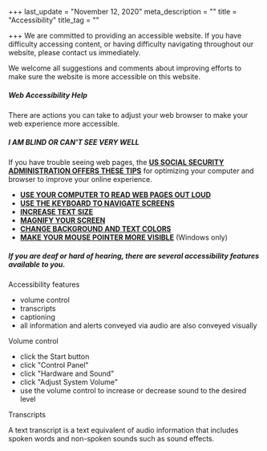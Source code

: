 +++
last_update = "November 12, 2020"
meta_description = ""
title = "Accessibility"
title_tag = ""

+++
We are committed to providing an accessible website. If you have difficulty accessing content, or having difficulty navigating throughout our website, please contact us immediately.

We welcome all suggestions and comments about improving efforts to make sure the website is more accessible on this website.

##### Web Accessibility Help

There are actions you can take to adjust your web browser to make your web experience more accessible.

##### I AM BLIND OR CAN'T SEE VERY WELL

If you have trouble seeing web pages, the [**US SOCIAL SECURITY ADMINISTRATION OFFERS THESE TIPS**](https://www.ssa.gov/accessibility/) for optimizing your computer and browser to improve your online experience.

* [**USE YOUR COMPUTER TO READ WEB PAGES OUT LOUD**](https://www.ssa.gov/accessibility/)
* [**USE THE KEYBOARD TO NAVIGATE SCREENS**](https://www.ssa.gov/accessibility/keyboard_nav.html)
* [**INCREASE TEXT SIZE**](https://www.ssa.gov/accessibility/textsize.html)
* [**MAGNIFY YOUR SCREEN**](https://www.ssa.gov/accessibility/magnifyscreen.html)
* [**CHANGE BACKGROUND AND TEXT COLORS**](https://www.ssa.gov/accessibility/changecolors.html)
* [**MAKE YOUR MOUSE POINTER MORE VISIBLE**](https://www.ssa.gov/accessibility/mousepointer.html) (Windows only)

##### If you are deaf or hard of hearing, there are several accessibility features available to you.

Accessibility features

* volume control
* transcripts
* captioning
* all information and alerts conveyed via audio are also conveyed visually

Volume control

* click the Start button
* click "Control Panel"
* click "Hardware and Sound"
* click "Adjust System Volume"
* use the volume control to increase or decrease sound to the desired level

Transcripts

A text transcript is a text equivalent of audio information that includes spoken words and non-spoken sounds such as sound effects.